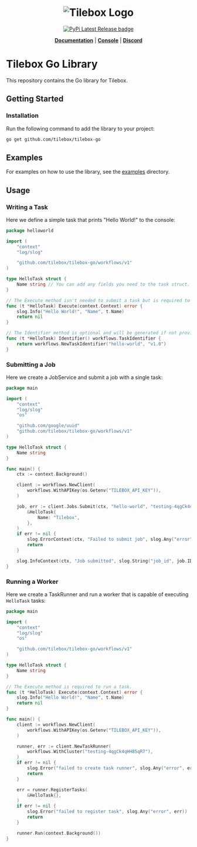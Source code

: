 <h1 align="center">
  <img src="https://storage.googleapis.com/tbx-web-assets-2bad228/banners/tilebox-banner.svg" alt="Tilebox Logo">
  <br>
</h1>

<div align="center">
  <a href="https://pkg.go.dev/github.com/tilebox/tilebox-go">
    <img src="https://img.shields.io/badge/go.dev-reference-007d9c?logo=go&logoColor=white&style=for-the-badge&color=f43f5e" alt="PyPi Latest Release badge"/>
  </a>
</div>

<p align="center">
  <a href="https://docs.tilebox.com/introduction"><b>Documentation</b></a>
  |
  <a href="https://console.tilebox.com/"><b>Console</b></a>
  |
  <a href="https://tilebox.com/discord"><b>Discord</b></a>
</p>

# Tilebox Go Library

This repository contains the Go library for Tilebox.

## Getting Started

### Installation

Run the following command to add the library to your project:

```bash
go get github.com/tilebox/tilebox-go
```

## Examples

For examples on how to use the library, see the [examples](examples) directory.

## Usage

### Writing a Task

Here we define a simple task that prints "Hello World!" to the console:

```go
package helloworld

import (
	"context"
	"log/slog"

	"github.com/tilebox/tilebox-go/workflows/v1"
)

type HelloTask struct {
	Name string // You can add any fields you need to the task struct.
}

// The Execute method isn't needed to submit a task but is required to run a task.
func (t *HelloTask) Execute(context.Context) error {
	slog.Info("Hello World!", "Name", t.Name)
	return nil
}

// The Identifier method is optional and will be generated if not provided.
func (t *HelloTask) Identifier() workflows.TaskIdentifier {
	return workflows.NewTaskIdentifier("hello-world", "v1.0")
}
```

### Submitting a Job

Here we create a JobService and submit a job with a single task:

```go
package main

import (
	"context"
	"log/slog"
	"os"

	"github.com/google/uuid"
	"github.com/tilebox/tilebox-go/workflows/v1"
)

type HelloTask struct {
	Name string
}

func main() {
	ctx := context.Background()

	client := workflows.NewClient(
		workflows.WithAPIKey(os.Getenv("TILEBOX_API_KEY")),
	)

	job, err := client.Jobs.Submit(ctx, "hello-world", "testing-4qgCk4qHH85qR7", 0,
		&HelloTask{
			Name: "Tilebox",
		},
	)
	if err != nil {
		slog.ErrorContext(ctx, "Failed to submit job", slog.Any("error", err))
		return
	}

	slog.InfoContext(ctx, "Job submitted", slog.String("job_id", job.ID.String()))
}
```

### Running a Worker

Here we create a TaskRunner and run a worker that is capable of executing `HelloTask` tasks:

```go
package main

import (
	"context"
	"log/slog"
	"os"

	"github.com/tilebox/tilebox-go/workflows/v1"
)

type HelloTask struct {
	Name string
}

// The Execute method is required to run a task.
func (t *HelloTask) Execute(context.Context) error {
	slog.Info("Hello World!", "Name", t.Name)
	return nil
}

func main() {
	client := workflows.NewClient(
		workflows.WithAPIKey(os.Getenv("TILEBOX_API_KEY")),
	)

	runner, err := client.NewTaskRunner(
		workflows.WithCluster("testing-4qgCk4qHH85qR7"),
	)
	if err != nil {
		slog.Error("failed to create task runner", slog.Any("error", err))
		return
	}

	err = runner.RegisterTasks(
		&HelloTask{},
	)
	if err != nil {
		slog.Error("failed to register task", slog.Any("error", err))
		return
	}

	runner.Run(context.Background())
}
```
